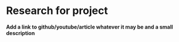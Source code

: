 # Research for project
**Add a link to github/youtube/article whatever it may be and a small description**